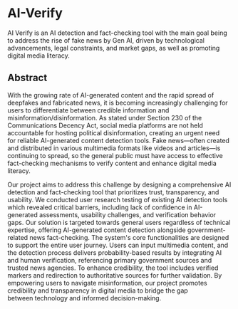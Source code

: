# AI-Verify

AI Verify is an AI detection and fact-checking tool with the main goal being to address the rise of fake news by Gen AI, driven by technological advancements, legal constraints, and market gaps, as well as promoting digital media literacy.

## Abstract
With the growing rate of AI-generated content and the rapid spread of deepfakes and fabricated news, it is becoming increasingly challenging for users to differentiate between credible information and misinformation/disinformation. As stated under Section 230 of the Communications Decency Act, social media platforms are not held accountable for hosting political disinformation, creating an urgent need for reliable AI-generated content detection tools. Fake news—often created and distributed in various multimedia formats like videos and articles—is continuing to spread, so the general public must have access to effective fact-checking mechanisms to verify content and enhance digital media literacy.

Our project aims to address this challenge by designing a comprehensive AI detection and fact-checking tool that prioritizes trust, transparency, and usability. We conducted user research testing of existing AI detection tools which revealed critical barriers, including lack of confidence in AI-generated assessments, usability challenges, and verification behavior gaps. Our solution is targeted towards general users regardless of technical expertise, offering AI-generated content detection alongside government-related news fact-checking. The system's core functionalities are designed to support the entire user journey. Users can input multimedia content, and the detection process delivers probability-based results by integrating AI and human verification, referencing primary government sources and trusted news agencies. To enhance credibility, the tool includes verified markers and redirection to authoritative sources for further validation. By empowering users to navigate misinformation, our project promotes credibility and transparency in digital media to bridge the gap between technology and informed decision-making.

